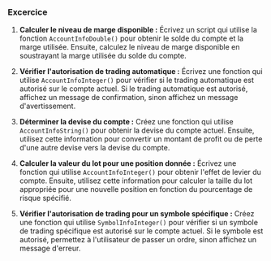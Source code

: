 ### Excercice

1. **Calculer le niveau de marge disponible :**
   Écrivez un script qui utilise la fonction `AccountInfoDouble()` pour obtenir le solde du compte et la marge utilisée. Ensuite, calculez le niveau de marge disponible en soustrayant la marge utilisée du solde du compte.

2. **Vérifier l'autorisation de trading automatique :**
   Écrivez une fonction qui utilise `AccountInfoInteger()` pour vérifier si le trading automatique est autorisé sur le compte actuel. Si le trading automatique est autorisé, affichez un message de confirmation, sinon affichez un message d'avertissement.

3. **Déterminer la devise du compte :**
   Créez une fonction qui utilise `AccountInfoString()` pour obtenir la devise du compte actuel. Ensuite, utilisez cette information pour convertir un montant de profit ou de perte d'une autre devise vers la devise du compte.

4. **Calculer la valeur du lot pour une position donnée :**
   Écrivez une fonction qui utilise `AccountInfoInteger()` pour obtenir l'effet de levier du compte. Ensuite, utilisez cette information pour calculer la taille du lot appropriée pour une nouvelle position en fonction du pourcentage de risque spécifié.

5. **Vérifier l'autorisation de trading pour un symbole spécifique :**
   Créez une fonction qui utilise `SymbolInfoInteger()` pour vérifier si un symbole de trading spécifique est autorisé sur le compte actuel. Si le symbole est autorisé, permettez à l'utilisateur de passer un ordre, sinon affichez un message d'erreur.

